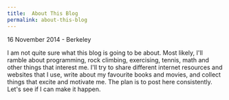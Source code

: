 ```yaml
---
title:  About This Blog
permalink: about-this-blog
---
```


<p class="meta">16 November 2014 - Berkeley</p>

I am not quite sure what this blog is going to be about. Most likely, I'll ramble about programming, rock climbing,
exercising, tennis, math and other things that interest me. I'll try to share different internet resources and
websites that I use, write about my favourite books and movies, and collect things that excite and motivate me. The
plan is to post here consistently. Let's see if I can make it happen.

